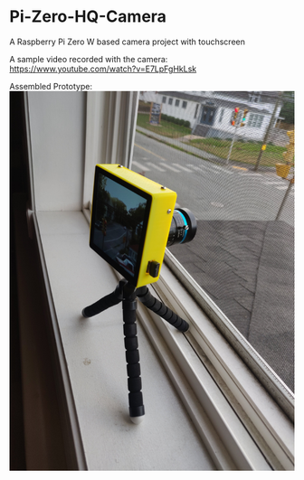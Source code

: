 # Pi-Zero-HQ-Camera
A Raspberry Pi Zero W based camera project with touchscreen

A sample video recorded with the camera: https://www.youtube.com/watch?v=E7LpFgHkLsk

Assembled Prototype:
![Image of Prototype](https://github.com/zhangsiyan12134/Pi-Zero-HQ-Camera/blob/master/IMG_20200707_201139.jpg)
